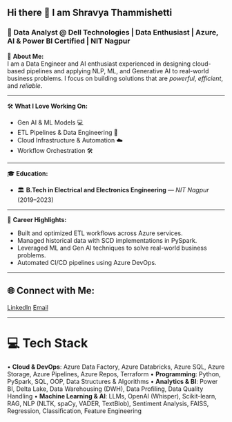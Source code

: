 ## Hi there 👋 I am Shravya Thammishetti
### 🚀 **Data Analyst @ Dell Technologies** | **Data Enthusiast** | **Azure, AI & Power BI Certified** | **NIT Nagpur**

🚀 **About Me:**  
I am a Data Engineer and AI enthusiast experienced in designing cloud-based pipelines and applying NLP, ML, and Generative AI to real-world business problems. I focus on building solutions that are *powerful*, *efficient*, and *reliable*.

---

🛠️ **What I Love Working On:**
- Gen AI & ML Models 💻
- ETL Pipelines & Data Engineering 🔄
- Cloud Infrastructure & Automation ☁️
- Workflow Orchestration 🛠️

---

🎓 **Education:**
- 🏛️ **B.Tech in Electrical and Electronics Engineering** — *NIT Nagpur* (2019–2023)

---

🌟 **Career Highlights:**
- Built and optimized ETL workflows across Azure services.
- Managed historical data with SCD implementations in PySpark.
- Leveraged ML and Gen AI techniques to solve real-world business problems.
- Automated CI/CD pipelines using Azure DevOps.

---

## 🌐 Connect with Me:
[LinkedIn](https://www.linkedin.com/in/shravya14/)
[Email](mailto:thammishettishravya@gmail.com)

---

# 💻 Tech Stack
• **Cloud & DevOps**: Azure Data Factory, Azure Databricks, Azure SQL, Azure Storage, Azure Pipelines, Azure Repos, Terraform
• **Programming**: Python, PySpark, SQL, OOP, Data Structures & Algorithms
• **Analytics & BI**: Power BI, Delta Lake, Data Warehousing (DWH), Data Profiling, Data Quality Handling
• **Machine Learning & AI**: LLMs, OpenAI (Whisper), Scikit-learn, RAG, NLP (NLTK, spaCy, VADER, TextBlob), Sentiment Analysis, FAISS, Regression, Classification, Feature Engineering



<!--
**ShravyaThammishetti/ShravyaThammishetti** is a ✨ _special_ ✨ repository because its `README.md` (this file) appears on your GitHub profile.

Here are some ideas to get you started:

- 🔭 I’m currently working on ...
- 🌱 I’m currently learning ...
- 👯 I’m looking to collaborate on ...
- 🤔 I’m looking for help with ...
- 💬 Ask me about ...
- 📫 How to reach me: ...
- 😄 Pronouns: ...
- ⚡ Fun fact: ...
-->

